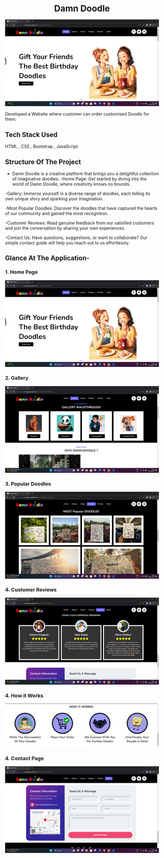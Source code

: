 <h1 align="center">
             Damn Doodle
</h1>

![image](Readme-images/HomePage.png)

 Developed a Website where customer can order customised Doodle for them.<br>



## Tech Stack Used

HTML , CSS , Bootstrap , JavaScript


## Structure Of The Project


- Damn Doodle is a creative platform that brings you a delightful collection of imaginative doodles.
-Home Page: Get started by diving into the world of Damn Doodle, where creativity knows no bounds.

-Gallery: Immerse yourself in a diverse range of doodles, each telling its own unique story and sparking your imagination.

-Most Popular Doodles: Discover the doodles that have captured the hearts of our community and gained the most recognition.

-Customer Reviews: Read genuine feedback from our satisfied customers and join the conversation by sharing your own experiences.

-Contact Us: Have questions, suggestions, or want to collaborate? Our simple contact guide will help you reach out to us effortlessly.


## Glance At The Application- 

### 1. Home Page
![image](Readme-images/HomePage.png)

### 2. Gallery
![image](Readme-images/Gallery.png)

### 3. Popular Doodles
![image](Readme-images/Popular.png)

### 4. Customer Reviews
![image](Readme-images/CustomerReview.png)

### 4. How it Works
![image](Readme-images/works.png)

### 4. Contact Page
![image](Readme-images/Message.png)
